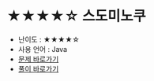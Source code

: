 # ★★★★☆ 스도미노쿠
- 난이도 : ★★★★☆
- 사용 언어 : Java
- <a href="https://www.acmicpc.net/problem/4574">문제 바로가기</a>
- <a href="https://cnu-jinseop.tistory.com/108?category=933359">풀이 바로가기</a>
